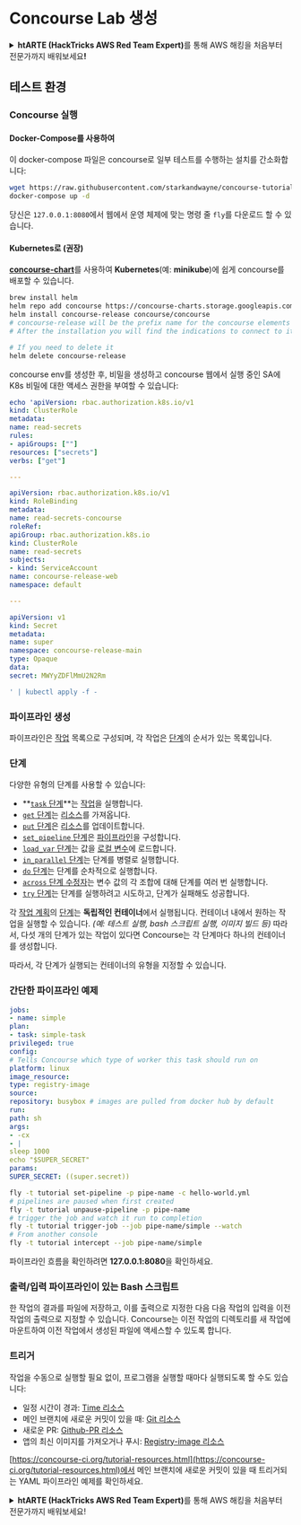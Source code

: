 # Concourse Lab 생성

<details>

<summary><strong>htARTE (HackTricks AWS Red Team Expert)</strong>를 통해 AWS 해킹을 처음부터 전문가까지 배워보세요<strong>!</strong></summary>

HackTricks를 지원하는 다른 방법:

* **회사를 HackTricks에서 광고하거나 HackTricks를 PDF로 다운로드**하려면 [**SUBSCRIPTION PLANS**](https://github.com/sponsors/carlospolop)를 확인하세요!
* [**공식 PEASS & HackTricks 스웨그**](https://peass.creator-spring.com)를 얻으세요.
* [**The PEASS Family**](https://opensea.io/collection/the-peass-family)를 발견하세요. 독점적인 [**NFTs**](https://opensea.io/collection/the-peass-family) 컬렉션입니다.
* 💬 [**Discord 그룹**](https://discord.gg/hRep4RUj7f) 또는 [**텔레그램 그룹**](https://t.me/peass)에 **참여**하거나 **Twitter** 🐦 [**@hacktricks_live**](https://twitter.com/hacktricks_live)를 **팔로우**하세요.
* **Hacking 트릭을 공유하려면** [**HackTricks**](https://github.com/carlospolop/hacktricks) 및 [**HackTricks Cloud**](https://github.com/carlospolop/hacktricks-cloud) github 저장소에 PR을 제출하세요.

</details>

## 테스트 환경

### Concourse 실행

#### Docker-Compose를 사용하여

이 docker-compose 파일은 concourse로 일부 테스트를 수행하는 설치를 간소화합니다:
```bash
wget https://raw.githubusercontent.com/starkandwayne/concourse-tutorial/master/docker-compose.yml
docker-compose up -d
```
당신은 `127.0.0.1:8080`에서 웹에서 운영 체제에 맞는 명령 줄 `fly`를 다운로드 할 수 있습니다.

#### Kubernetes로 (권장)

[**concourse-chart**](https://github.com/concourse/concourse-chart)를 사용하여 **Kubernetes**(예: **minikube**)에 쉽게 concourse를 배포할 수 있습니다.
```bash
brew install helm
helm repo add concourse https://concourse-charts.storage.googleapis.com/
helm install concourse-release concourse/concourse
# concourse-release will be the prefix name for the concourse elements in k8s
# After the installation you will find the indications to connect to it in the console

# If you need to delete it
helm delete concourse-release
```
concourse env를 생성한 후, 비밀을 생성하고 concourse 웹에서 실행 중인 SA에 K8s 비밀에 대한 액세스 권한을 부여할 수 있습니다:
```yaml
echo 'apiVersion: rbac.authorization.k8s.io/v1
kind: ClusterRole
metadata:
name: read-secrets
rules:
- apiGroups: [""]
resources: ["secrets"]
verbs: ["get"]

---

apiVersion: rbac.authorization.k8s.io/v1
kind: RoleBinding
metadata:
name: read-secrets-concourse
roleRef:
apiGroup: rbac.authorization.k8s.io
kind: ClusterRole
name: read-secrets
subjects:
- kind: ServiceAccount
name: concourse-release-web
namespace: default

---

apiVersion: v1
kind: Secret
metadata:
name: super
namespace: concourse-release-main
type: Opaque
data:
secret: MWYyZDFlMmU2N2Rm

' | kubectl apply -f -
```
### 파이프라인 생성

파이프라인은 [작업](https://concourse-ci.org/jobs.html) 목록으로 구성되며, 각 작업은 [단계](https://concourse-ci.org/steps.html)의 순서가 있는 목록입니다.

### 단계

다양한 유형의 단계를 사용할 수 있습니다:

* **[`task` 단계](https://concourse-ci.org/task-step.html)**는 [작업](https://concourse-ci.org/tasks.html)을 실행합니다.
* [`get` 단계](https://concourse-ci.org/get-step.html)는 [리소스](https://concourse-ci.org/resources.html)를 가져옵니다.
* [`put` 단계](https://concourse-ci.org/put-step.html)은 [리소스](https://concourse-ci.org/resources.html)를 업데이트합니다.
* [`set_pipeline` 단계](https://concourse-ci.org/set-pipeline-step.html)은 [파이프라인](https://concourse-ci.org/pipelines.html)을 구성합니다.
* [`load_var` 단계](https://concourse-ci.org/load-var-step.html)는 값을 [로컬 변수](https://concourse-ci.org/vars.html#local-vars)에 로드합니다.
* [`in_parallel` 단계](https://concourse-ci.org/in-parallel-step.html)는 단계를 병렬로 실행합니다.
* [`do` 단계](https://concourse-ci.org/do-step.html)는 단계를 순차적으로 실행합니다.
* [`across` 단계 수정자](https://concourse-ci.org/across-step.html#schema.across)는 변수 값의 각 조합에 대해 단계를 여러 번 실행합니다.
* [`try` 단계](https://concourse-ci.org/try-step.html)는 단계를 실행하려고 시도하고, 단계가 실패해도 성공합니다.

각 [작업 계획](https://concourse-ci.org/jobs.html#schema.job.plan)의 [단계](https://concourse-ci.org/steps.html)는 **독립적인 컨테이너**에서 실행됩니다. 컨테이너 내에서 원하는 작업을 실행할 수 있습니다. _(예: 테스트 실행, bash 스크립트 실행, 이미지 빌드 등)_ 따라서, 다섯 개의 단계가 있는 작업이 있다면 Concourse는 각 단계마다 하나의 컨테이너를 생성합니다.

따라서, 각 단계가 실행되는 컨테이너의 유형을 지정할 수 있습니다.

### 간단한 파이프라인 예제
```yaml
jobs:
- name: simple
plan:
- task: simple-task
privileged: true
config:
# Tells Concourse which type of worker this task should run on
platform: linux
image_resource:
type: registry-image
source:
repository: busybox # images are pulled from docker hub by default
run:
path: sh
args:
- -cx
- |
sleep 1000
echo "$SUPER_SECRET"
params:
SUPER_SECRET: ((super.secret))
```

```bash
fly -t tutorial set-pipeline -p pipe-name -c hello-world.yml
# pipelines are paused when first created
fly -t tutorial unpause-pipeline -p pipe-name
# trigger the job and watch it run to completion
fly -t tutorial trigger-job --job pipe-name/simple --watch
# From another console
fly -t tutorial intercept --job pipe-name/simple
```
파이프라인 흐름을 확인하려면 **127.0.0.1:8080**을 확인하세요.

### 출력/입력 파이프라인이 있는 Bash 스크립트

한 작업의 결과를 파일에 저장하고, 이를 출력으로 지정한 다음 다음 작업의 입력을 이전 작업의 출력으로 지정할 수 있습니다. Concourse는 이전 작업의 디렉토리를 새 작업에 마운트하여 이전 작업에서 생성된 파일에 액세스할 수 있도록 합니다.

### 트리거

작업을 수동으로 실행할 필요 없이, 프로그램을 실행할 때마다 실행되도록 할 수도 있습니다:

* 일정 시간이 경과: [Time 리소스](https://github.com/concourse/time-resource/)
* 메인 브랜치에 새로운 커밋이 있을 때: [Git 리소스](https://github.com/concourse/git-resource)
* 새로운 PR: [Github-PR 리소스](https://github.com/telia-oss/github-pr-resource)
* 앱의 최신 이미지를 가져오거나 푸시: [Registry-image 리소스](https://github.com/concourse/registry-image-resource/)

[https://concourse-ci.org/tutorial-resources.html](https://concourse-ci.org/tutorial-resources.html)에서 메인 브랜치에 새로운 커밋이 있을 때 트리거되는 YAML 파이프라인 예제를 확인하세요.

<details>

<summary><strong>htARTE (HackTricks AWS Red Team Expert)</strong>를 통해 AWS 해킹을 처음부터 전문가까지 배워보세요!</summary>

HackTricks를 지원하는 다른 방법:

* HackTricks에서 **회사 광고를 보거나 HackTricks를 PDF로 다운로드**하려면 [**SUBSCRIPTION PLANS**](https://github.com/sponsors/carlospolop)를 확인하세요!
* [**공식 PEASS & HackTricks 상품**](https://peass.creator-spring.com)을 구매하세요!
* [**The PEASS Family**](https://opensea.io/collection/the-peass-family)를 발견하세요! 독점적인 [**NFT**](https://opensea.io/collection/the-peass-family) 컬렉션입니다.
* 💬 [**Discord 그룹**](https://discord.gg/hRep4RUj7f) 또는 [**텔레그램 그룹**](https://t.me/peass)에 **참여**하거나 **Twitter** 🐦 [**@hacktricks_live**](https://twitter.com/hacktricks_live)를 **팔로우**하세요!
* **HackTricks**와 **HackTricks Cloud** github 저장소에 PR을 제출하여 여러분의 해킹 기법을 공유하세요.

</details>
